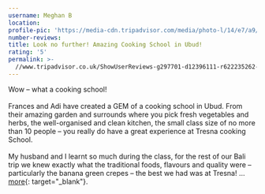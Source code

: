 ```yaml
---
username: Meghan B
location:
profile-pic: 'https://media-cdn.tripadvisor.com/media/photo-l/14/e7/a9/c4/meghan-b.jpg'
number-reviews:
title: Look no further! Amazing Cooking School in Ubud!
rating: '5'
permalink: >-
  //www.tripadvisor.co.uk/ShowUserReviews-g297701-d12396111-r622235262-Tresna_Bali_Cooking_School-Ubud_Gianyar_Bali.html
---
```


Wow – what a cooking school! <br><br>Frances and Adi have created a GEM of a cooking school in Ubud. From their amazing garden and surrounds where you pick fresh vegetables and herbs, the well-organised and clean kitchen, the small class size of no more than 10 people – you really do have a great experience at Tresna cooking School.<br><br>My husband and I learnt so much during the class, for the rest of our Bali trip we knew exactly what the traditional foods, flavours and quality were – particularly the banana green crepes – the best we had was at Tresna! … [more](//www.tripadvisor.co.uk/ShowUserReviews-g297701-d12396111-r616297858-Tresna_Bali_Cooking_School-Ubud_Bali.html){: target="_blank"}.